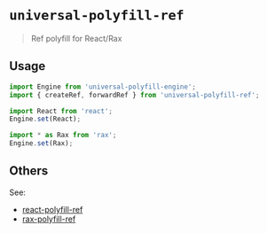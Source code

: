 # `universal-polyfill-ref`

> Ref polyfill for React/Rax

## Usage

```js
import Engine from 'universal-polyfill-engine';
import { createRef, forwardRef } from 'universal-polyfill-ref';

import React from 'react';
Engine.set(React);

import * as Rax from 'rax';
Engine.set(Rax);
```

## Others

See:

* [react-polyfill-ref](https://www.npmjs.com/package/react-polyfill-ref)
* [rax-polyfill-ref](https://www.npmjs.com/package/rax-polyfill-ref)
